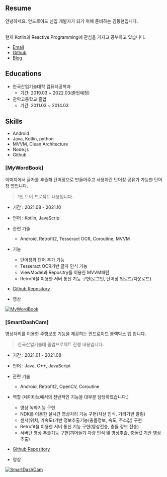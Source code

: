 
## Resume

안녕하세요. 안드로이드 신입 개발자가 되기 위해 준비하는 김동현입니다.

<br>
현재 Kotlin과 Reactive Programming에 관심을 가지고 공부하고 있습니다.

- [Email](mailto:dhkim0405@kpu.ac.kr)
- [Github](https://github.com/donghyun-Kim0405)
- [Blog](https://dhkim0405.tistory.com)


## **Educations**

- 한국산업기술대학 컴퓨터공학과
  - 기간: 2019.03 ~ 2022.03(졸업예정)
- 관악고등학교 졸업
  - 기간: 2011.03 ~ 2014.03

## **Skills**

- Android 
- Java, Kotlin, python
- MVVM, Clean Architecture
- Node.js
- Github


### [MyWordBook]

이미지에서 글자를 추출해 단어장으로 만들어주고 사용자간 단어장 공유가 가능한 단어장 앱입니다.

> 1인 토이 프로젝트 내용입니다.

- 기간 : 2021.08 - 2021.10
- 언어 : Kotlin, JavaScrip
- 관련 기술
  - Android, Retrofit2, Tesseract OCR, Coroutine, MVVM

- 기능
  - 단어장과 단어 추가 기능
  - Tesseract OCR기반 글자 인식 기능
  - ViewModel과 Repositry를 이용한 MVVM패턴
  - Retrofit을 이용한 서버 통신 기능 구현(로그인, 단어장 업로드/다운로드)
 
- [Github Repository](https://github.com/donghyun-Kim0405/MyWordBook)

- 영상 

[![MyWordBook](http://img.youtube.com/vi/UD8AHkt6Ygo/0.jpg)](https://youtu.be/UD8AHkt6Ygo)



### [SmartDashCam]

영상처리를 이용한 주행보조 기능을 제공하는 안드로이드 블랙박스 앱 입니다.

> 한국산업기술대 졸업프로젝트 진행 내용입니다.

- 기간 : 2021.01 - 2021.08
- 언어 : Java, C++, JavaScript
- 관련 기술
  - Android, Retrofit2, OpenCV, Coroutine

- 역할 (네이티브에서의 전반적인 기능을 대부분 담당하였습니다.)
  - 영상 녹화기능 구현
  - NDK를 이용한 실시간 영상처리 기능 구현(차선 인식, 거리기반 알림)
  - 센서(위치, 가속도)기반 정보추출기능(충돌정보, 속도, 주소값) 구현
  - Retrofit을 이용한 서버 통신 기능 구현(영상전송, 충돌 정보 전송)
  - 서버단 영상 추출기능 구현(끼어들기 차량 인식 및 영상추출, 충돌값 기반 영상 추출)  
- [Github Repository](https://github.com/donghyun-Kim0405/SmartDashCam)


- 영상 

[![SmartDashCam](http://img.youtube.com/vi/WMItNZCkCHg/0.jpg)](https://youtu.be/WMItNZCkCHg)

